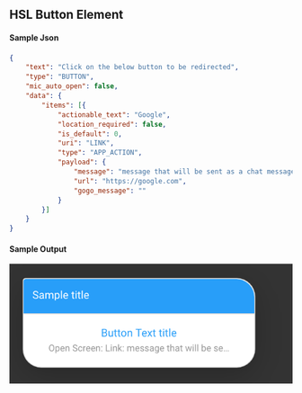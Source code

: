 ## HSL Button Element

#### Sample Json
```json
{
	"text": "Click on the below button to be redirected",
	"type": "BUTTON",
	"mic_auto_open": false,
	"data": {
		"items": [{
			"actionable_text": "Google",
			"location_required": false,
			"is_default": 0,
			"uri": "LINK",
			"type": "APP_ACTION",
			"payload": {
				"message": "message that will be sent as a chat message on behalf of the user",
				"url": "https://google.com",
				"gogo_message": ""
			}
		}]
	}
}
```

#### Sample Output
![hsl_sample_button](hsl_sample_button.png)
